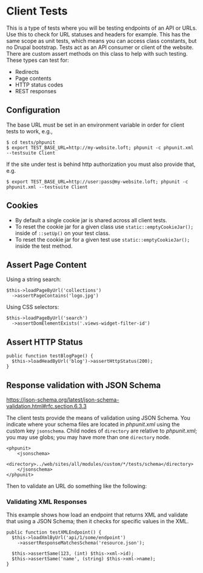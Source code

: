 # Client Tests

This is a type of tests where you will be testing endpoints of an API or URLs.  Use this to check for URL statuses and headers for example.  This has the same scope as unit tests, which means you can access class constants, but no Drupal bootstrap.  Tests act as an API consumer or client of the website.  There are custom assert methods on this class to help with such testing.  These types can test for:

* Redirects
* Page contents
* HTTP status codes
* REST responses
      
## Configuration

The base URL must be set in an environment variable in order for client tests to work, e.g., 

    $ cd tests/phpunit
    $ export TEST_BASE_URL=http://my-website.loft; phpunit -c phpunit.xml --testsuite Client

If the site under test is behind http authorization you must also provide that, e.g.
    
    $ export TEST_BASE_URL=http://user:pass@my-website.loft; phpunit -c phpunit.xml --testsuite Client

## Cookies

* By default a single cookie jar is shared across all client tests.
* To reset the cookie jar for a given class use `static::emptyCookieJar();` inside of `::setUp()` on your test class.
* To reset the cookie jar for a given test use `static::emptyCookieJar();` inside the test method.   

## Assert Page Content

Using a string search:

    $this->loadPageByUrl('collections')
      ->assertPageContains('logo.jpg')

Using CSS selectors:
      
    $this->loadPageByUrl('search')
      ->assertDomElementExists('.views-widget-filter-id')

## Assert HTTP Status

    public function testBlogPage() {
      $this->loadHeadByUrl('blog')->assertHttpStatus(200);
    }
    
## Response validation with JSON Schema

<https://json-schema.org/latest/json-schema-validation.html#rfc.section.6.3.3>

The client tests provide the means of validation using JSON Schema.  You indicate where your schema files are located in _phpunit.xml_ using the custom key `jsonschema`.  Child nodes of `directory` are relative to _phpunit.xml_; you may use globs; you may have more than one `directory` node. 

    <phpunit>
        <jsonschema>
            <directory>../web/sites/all/modules/custom/*/tests/schema</directory>
        </jsonschema>
    </phpunit>

Then to validate an URL do something like the following:

### Validating XML Responses

This example shows how load an endpoint that returns XML and validate that using a JSON Schema; then it checks for specific values in the XML.

    public function testXMLEndpoint() {
      $this->loadXmlByUrl('api/1/some/endpoint')
        ->assertResponseMatchesSchema('resource.json');
  
      $this->assertSame(123, (int) $this->xml->id);
      $this->assertSame('name', (string) $this->xml->name);
    }  


